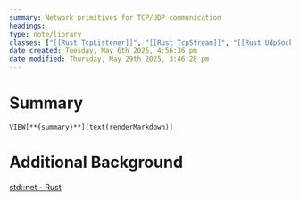 ```yaml
---
summary: Network primitives for TCP/UDP communication
headings: 
type: note/library
classes: ["[[Rust TcpListener]]", "[[Rust TcpStream]]", "[[Rust UdpSocket]]"]
date created: Tuesday, May 6th 2025, 4:56:36 pm
date modified: Thursday, May 29th 2025, 3:46:28 pm
---
```

# Summary
`VIEW[**{summary}**][text(renderMarkdown)]`

# Additional Background
[std::net - Rust](https://doc.rust-lang.org/std/net/index.html)